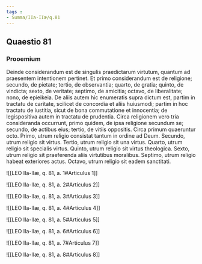 ```yaml
---
tags : 
- Summa/IIa-IIæ/q.81
---
```


## Quaestio 81

### Prooemium

Deinde considerandum est de singulis praedictarum virtutum, quantum ad praesentem intentionem pertinet. Et primo considerandum est de religione; secundo, de pietate; tertio, de observantia; quarto, de gratia; quinto, de vindicta; sexto, de veritate; septimo, de amicitia; octavo, de liberalitate; nono, de epieikeia. De aliis autem hic enumeratis supra dictum est, partim in tractatu de caritate, scilicet de concordia et aliis huiusmodi; partim in hoc tractatu de iustitia, sicut de bona commutatione et innocentia; de legispositiva autem in tractatu de prudentia. Circa religionem vero tria consideranda occurrunt, primo quidem, de ipsa religione secundum se; secundo, de actibus eius; tertio, de vitiis oppositis. Circa primum quaeruntur octo. Primo, utrum religio consistat tantum in ordine ad Deum. Secundo, utrum religio sit virtus. Tertio, utrum religio sit una virtus. Quarto, utrum religio sit specialis virtus. Quinto, utrum religio sit virtus theologica. Sexto, utrum religio sit praeferenda aliis virtutibus moralibus. Septimo, utrum religio habeat exteriores actus. Octavo, utrum religio sit eadem sanctitati.

![[LEO IIa-IIæ, q. 81, a. 1#Articulus 1]]

![[LEO IIa-IIæ, q. 81, a. 2#Articulus 2]]

![[LEO IIa-IIæ, q. 81, a. 3#Articulus 3]]

![[LEO IIa-IIæ, q. 81, a. 4#Articulus 4]]

![[LEO IIa-IIæ, q. 81, a. 5#Articulus 5]]

![[LEO IIa-IIæ, q. 81, a. 6#Articulus 6]]

![[LEO IIa-IIæ, q. 81, a. 7#Articulus 7]]

![[LEO IIa-IIæ, q. 81, a. 8#Articulus 8]]

